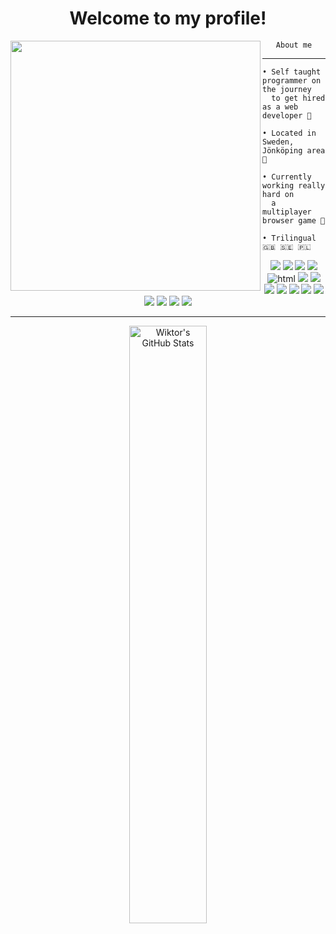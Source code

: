 <h1 align="center">Welcome to my profile!</h1>

<img src="https://avatars.githubusercontent.com/u/79018062?v=4" width="400" height="400" align="left"></img>

<div align="center">
    <code>About me</code>
</div>

<hr></hr>

```
• Self taught programmer on the journey
  to get hired as a web developer 🚀

• Located in Sweden, Jönköping area 💯

• Currently working really hard on
  a multiplayer browser game 💪

• Trilingual 🇬🇧 🇸🇪 🇵🇱 
```

<p align="center">
    <img src="https://img.shields.io/badge/-JavaScript-323330?style=flat&logo=javascript&logoColor=EFD81D" />
    <img src="https://img.shields.io/badge/-TypeScript-F2F2F2?style=flat&logo=typescript" />
    <img src="https://img.shields.io/badge/-Python-FFD43B?style=flat&logo=python" />
    <img src="https://img.shields.io/badge/-Node-333333?style=flat&logo=node.js"/>
    <img src="https://img.shields.io/badge/-HTML5-orange?style=flat&logo=html5" alt="html" />
    <img src="https://img.shields.io/badge/-CSS-2965F1?style=flat&logo=css3" />
    <img src="https://img.shields.io/badge/-Tailwind CSS-0B1120?style=flat&logo=tailwindcss"/>
    <img src="https://img.shields.io/badge/-Vue.js-32475B?style=flat&logo=vue.js"/>
    <img src="https://img.shields.io/badge/-React-DDDDDD?style=flat&logo=react"/>
    <img src="https://img.shields.io/badge/-WebSocket-FFFFFF?style=flat&logo=socket.io&logoColor=000000"/>
    <img src="https://img.shields.io/badge/-Express-303030?style=flat&logo=Express"/>
    <img src="https://img.shields.io/badge/-Postgres-eeeeee?style=flat&logo=Postgresql"/>
    <img src="https://img.shields.io/badge/-MongoDB-F4F4F4?style=flat&logo=MongoDB"/>
    <img src="https://img.shields.io/badge/-Linux-F4F4F4?style=flat&logo=archlinux&logoColor=168ECA"/>
    <img src="https://img.shields.io/badge/-Docker-FFFFFF?style=flat&logo=Docker"/>
    <img src="https://img.shields.io/badge/-Git-E94E31?style=flat&logo=Git"/>
<!--     <img src="https://img.shields.io/badge/-VSCode-0078D7?style=flat&logo=VisualStudioCode"/> -->
</p>

<hr></hr>

<div align="center">
<!-- <img style="text-align: center; width: 49.50%" alt="Wiktor's GitHub Stats" src="https://github-readme-stats.vercel.app/api/top-langs/?username=wiktor-falek&count_private=true&layout=compact&show_icons=true&hide_border=true&theme=tokyonight&langs_count=6&hide=html" /> -->

<img style="text-align: center; width: 49.50%" alt="Wiktor's GitHub Stats" src="https://github-readme-stats.vercel.app/api/top-langs/?username=wiktor-falek&layout=compact&count_private=true&hide_border=true&theme=tokyonight&hide=html,roff" />
    
</div>

<p float="left">
</p>
